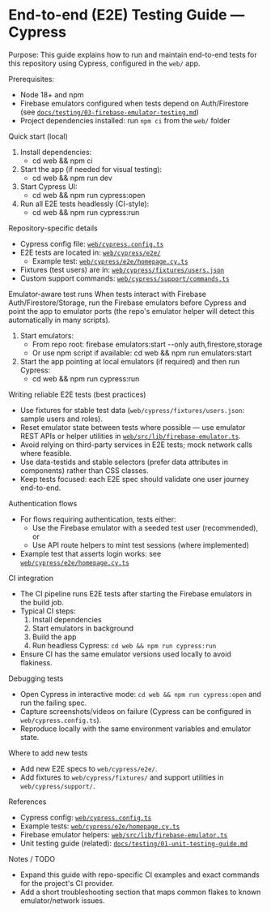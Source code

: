 # End-to-end (E2E) Testing Guide — Cypress

Purpose:
This guide explains how to run and maintain end-to-end tests for this repository using Cypress, configured in the `web/` app.

Prerequisites:
- Node 18+ and npm
- Firebase emulators configured when tests depend on Auth/Firestore (see [`docs/testing/03-firebase-emulator-testing.md`](docs/testing/03-firebase-emulator-testing.md:1))
- Project dependencies installed: run `npm ci` from the `web/` folder

Quick start (local)
1. Install dependencies:
   - cd web && npm ci
2. Start the app (if needed for visual testing):
   - cd web && npm run dev
3. Start Cypress UI:
   - cd web && npm run cypress:open
4. Run all E2E tests headlessly (CI-style):
   - cd web && npm run cypress:run

Repository-specific details
- Cypress config file: [`web/cypress.config.ts`](web/cypress.config.ts:1)
- E2E tests are located in: [`web/cypress/e2e/`](web/cypress/e2e/:1)
  - Example test: [`web/cypress/e2e/homepage.cy.ts`](web/cypress/e2e/homepage.cy.ts:1)
- Fixtures (test users) are in: [`web/cypress/fixtures/users.json`](web/cypress/fixtures/users.json:1)
- Custom support commands: [`web/cypress/support/commands.ts`](web/cypress/support/commands.ts:1)

Emulator-aware test runs
When tests interact with Firebase Auth/Firestore/Storage, run the Firebase emulators before Cypress and point the app to emulator ports (the repo's emulator helper will detect this automatically in many scripts).

1. Start emulators:
   - From repo root: firebase emulators:start --only auth,firestore,storage
   - Or use npm script if available: cd web && npm run emulators:start
2. Start the app pointing at local emulators (if required) and then run Cypress:
   - cd web && npm run cypress:run

Writing reliable E2E tests (best practices)
- Use fixtures for stable test data (`web/cypress/fixtures/users.json`: sample users and roles).
- Reset emulator state between tests where possible — use emulator REST APIs or helper utilities in [`web/src/lib/firebase-emulator.ts`](web/src/lib/firebase-emulator.ts:1).
- Avoid relying on third-party services in E2E tests; mock network calls where feasible.
- Use data-testids and stable selectors (prefer data attributes in components) rather than CSS classes.
- Keep tests focused: each E2E spec should validate one user journey end-to-end.

Authentication flows
- For flows requiring authentication, tests either:
  - Use the Firebase emulator with a seeded test user (recommended), or
  - Use API route helpers to mint test sessions (where implemented)
- Example test that asserts login works: see [`web/cypress/e2e/homepage.cy.ts`](web/cypress/e2e/homepage.cy.ts:1)

CI integration
- The CI pipeline runs E2E tests after starting the Firebase emulators in the build job.
- Typical CI steps:
  1. Install dependencies
  2. Start emulators in background
  3. Build the app
  4. Run headless Cypress: `cd web && npm run cypress:run`
- Ensure CI has the same emulator versions used locally to avoid flakiness.

Debugging tests
- Open Cypress in interactive mode: `cd web && npm run cypress:open` and run the failing spec.
- Capture screenshots/videos on failure (Cypress can be configured in `web/cypress.config.ts`).
- Reproduce locally with the same environment variables and emulator state.

Where to add new tests
- Add new E2E specs to `web/cypress/e2e/`.
- Add fixtures to `web/cypress/fixtures/` and support utilities in `web/cypress/support/`.

References
- Cypress config: [`web/cypress.config.ts`](web/cypress.config.ts:1)
- Example tests: [`web/cypress/e2e/homepage.cy.ts`](web/cypress/e2e/homepage.cy.ts:1)
- Firebase emulator helpers: [`web/src/lib/firebase-emulator.ts`](web/src/lib/firebase-emulator.ts:1)
- Unit testing guide (related): [`docs/testing/01-unit-testing-guide.md`](docs/testing/01-unit-testing-guide.md:1)

Notes / TODO
- Expand this guide with repo-specific CI examples and exact commands for the project's CI provider.
- Add a short troubleshooting section that maps common flakes to known emulator/network issues.
